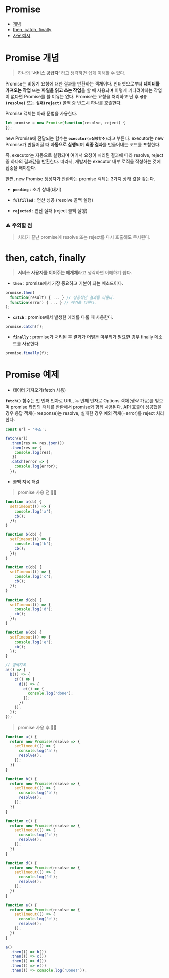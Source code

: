 # Promise

* [개념](#Promise-개념)
* [then, catch, finally](#then-catch-finally)
* [사용 예시](#Promise-예제)

# Promise 개념

> 하나의 <b>'서비스 공급자'</b> 라고 생각하면 쉽게 이해할 수 있다.

Promise는 비동기 요청에 대한 결과를 반환하는 객체이다. 인터넷으로부터 <b>데이터를 가져오는 작업</b> 또는 <b>파일을 읽고 쓰는 작업</b>을 할 때 사용되며 이렇게 기다려야하는 작업이 없다면 Promise를 쓸 이유는 없다.
Promise는 요청을 처리하고 난 후 <b>`성공(resolve)`</b> 또는 <b>`실패(reject)`</b> 콜백 중 반드시 하나를 호출한다.

Promise 객체는 아래 문법을 사용한다.

```javascript
let promise = new Promise(function(resolve, reject) {
});
```

new Promise에 전달되는 함수는 <b>`executor(=실행함수)`</b>라고 부른다. executor는 new Promise가
만들어질 때 <b>자동으로 실행</b>되며 <b>최종 결과</b>를 만들어내는 코드를 포함한다.

즉, executor는 자동으로 실행되며 여기서 요청이 처리된 결과에 따라 resolve, reject 중 하나의 
결과값을 반환한다. 따라서, 개발자는 executor 내부 로직을 작성하는 것에 집중을 해야한다.

한편, new Promise 생성자가 반환하는 promise 객체는 3가지 상태 값을 갖는다.

* <b>`pending`</b> : 초기 상태(대기)

* <b>`fulfilled`</b> : 연산 성공 (resolve 콜백 실행)

* <b>`rejected`</b> : 연산 실패 (reject 콜백 실행)

<h3>⚠️ 주의할 점</h3>

> 처리가 끝난 promise에 resolve 또는 reject를 다시 호출해도 무시된다.

# then, catch, finally

> <b>서비스 사용자를 이어주는 매개체</b>라고 생각하면 이해하기 쉽다.

* <b>`then`</b> : promise에서 가장 중요하고 기본이 되는 메소드이다. 

```javascript
promise.then(
  function(result) { ... } // 성공적인 결과를 다룬다.
  function(error) { ... } // 에러를 다룬다.
);
```

* <b>`catch`</b> : promise에서 발생한 에러를 다룰 때 사용한다.

```javascript
promise.catch(f);
```

* <b>`finally`</b> : promise가 처리된 후 결과가 어떻든 마무리가 필요한 경우 finally 메소드를 사용한다.

```javascript
promise.finally(f);
```

# Promise 예제

* 데이터 가져오기(fetch 사용)

<b>`fetch()`</b> 함수는 첫 번째 인자로 URL, 두 번째 인자로 Options 객체(생략 가능)를 받으며
promise 타입의 객체를 반환해서 promise와 함께 사용된다. API 호출이 성공했을 경우 응답 객체(=response)는
resolve, 실패한 경우 예외 객체(=error)를 reject 처리한다.

```javascript
const url = '주소';

fetch(url)
  .then(res => res.json())
  .then(res => {
    console.log(res);
   })
  .catch(error => {
    console.log(error);
  });
```

* 콜백 지옥 해결

> promise 사용 전 👎🏻

```javascript
function a(cb) {
  setTimeout(() => {
    console.log('a');
    cb();
  });
}

function b(cb) {
  setTimeout(() => {
    console.log('b');
    cb();
  });
}

function c(cb) {
  setTimeout(() => {
    console.log('c');
    cb();
  });
}

function d(cb) {
  setTimeout(() => {
    console.log('d');
    cb();
  });
}

function e(cb) {
  setTimeout(() => {
    console.log('e');
    cb();
  });
}

// 콜백지옥
a(() => {
  b(() => {
    c(() => {
      d(() => {
        e(() => {
          console.log('done');
        });
      })
    });
  });
});
```

> promise 사용 후 👍🏻

```javascript
function a() {
  return new Promise(resolve => {
    setTimeout(() => {
      console.log('a');
      resolve();
    });
  })
}

function b() {
  return new Promise(resolve => {
    setTimeout(() => {
      console.log('b');
      resolve();
    });
  })
}

function c() {
  return new Promise(resolve => {
    setTimeout(() => {
      console.log('c');
      resolve();
    });
  })
}

function d() {
  return new Promise(resolve => {
    setTimeout(() => {
      console.log('d');
      resolve();
    });
  })
}

function e() {
  return new Promise(resolve => {
    setTimeout(() => {
      console.log('e');
      resolve();
    });
  })
}

a()
  .then(() => b())
  .then(() => c())
  .then(() => d())
  .then(() => e())
  .then(() => console.log('Done!'));
```
